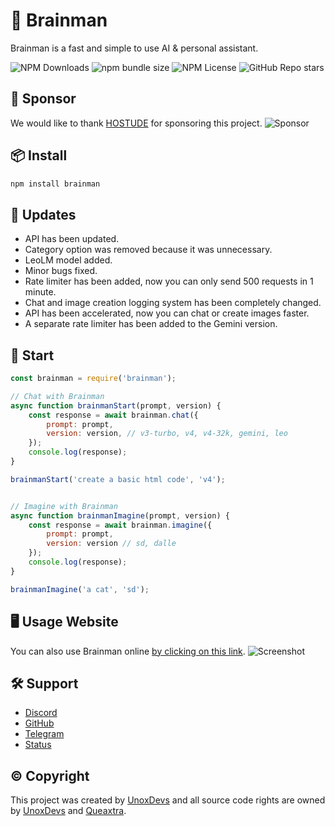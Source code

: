 # 🤖 Brainman
Brainman is a fast and simple to use AI & personal assistant.

![NPM Downloads](https://img.shields.io/npm/dm/brainman?style=flat-square)
![npm bundle size](https://img.shields.io/bundlephobia/min/brainman?style=flat-square)
![NPM License](https://img.shields.io/npm/l/brainman?style=flat-square)
![GitHub Repo stars](https://img.shields.io/github/stars/unoxdevs/brainman?style=flat-square)

## 🤝 Sponsor
We would like to thank [HOSTUDE](https://hostude.net/) for sponsoring this project.
![Sponsor](https://www.upload.ee/image/16645795/Sponsor.png)

## 📦 Install
```bash
npm install brainman
```

## 🎉 Updates
- API has been updated.
- Category option was removed because it was unnecessary.
- LeoLM model added.
- Minor bugs fixed.
- Rate limiter has been added, now you can only send 500 requests in 1 minute.
- Chat and image creation logging system has been completely changed.
- API has been accelerated, now you can chat or create images faster.
- A separate rate limiter has been added to the Gemini version.

## 🚀 Start
```js
const brainman = require('brainman');

// Chat with Brainman
async function brainmanStart(prompt, version) {
    const response = await brainman.chat({
        prompt: prompt,
        version: version, // v3-turbo, v4, v4-32k, gemini, leo
    });
    console.log(response);
}

brainmanStart('create a basic html code', 'v4');


// Imagine with Brainman
async function brainmanImagine(prompt, version) {
    const response = await brainman.imagine({
        prompt: prompt,
        version: version // sd, dalle
    });
    console.log(response);
}

brainmanImagine('a cat', 'sd');
```

## 🖥️ Usage Website
You can also use Brainman online [by clicking on this link](https://brainman.unoxdevs.fun).
![Screenshot](https://www.upload.ee/image/16645812/Queaxtra_43.png)

## 🛠️ Support
- [Discord](https://discord.gg/9yYPF6BXt7)
- [GitHub](https://github.com/unoxdevs/brainman)
- [Telegram](https://t.me/unoxdevs)
- [Status](https://status.unoxdevs.fun/)

## © Copyright
This project was created by [UnoxDevs](https://github.com/unoxdevs/brainman) and all source code rights are owned by [UnoxDevs](https://github.com/unoxdevs/brainman) and [Queaxtra](https://github.com/queaxtra).
